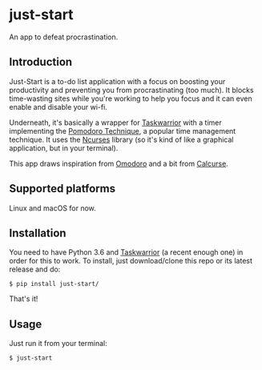# just-start
An app to defeat procrastination.

## Introduction
Just-Start is a to-do list application with a focus on boosting your productivity and preventing 
you from procrastinating (too much). It blocks time-wasting sites while you're working to help you
focus and it can even enable and disable your wi-fi.


Underneath, it's basically a wrapper for [Taskwarrior](https://taskwarrior.org/) with a timer
implementing the [Pomodoro Technique](https://cirillocompany.de/pages/pomodoro-technique), a
popular time management technique.
It uses the [Ncurses](https://www.gnu.org/software/ncurses/) library (so it's kind of like a graphical application, but in your terminal).


This app draws inspiration from [Omodoro](https://github.com/okraits/omodoro) and a bit from [Calcurse](http://calcurse.org/).

## Supported platforms
Linux and macOS for now.

## Installation
You need to have Python 3.6 and [Taskwarrior](https://taskwarrior.org/) (a recent enough one) in
order for this to work.
To install, just download/clone this repo or its latest release and do:

```
$ pip install just-start/
```

That's it!

## Usage
Just run it from your terminal:

```
$ just-start
```
